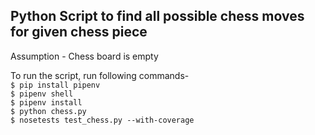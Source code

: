 ## Python Script to find all possible chess moves for given chess piece

Assumption - Chess board is empty

To run the script, run following commands-<br>
```$ pip install pipenv```<br>
```$ pipenv shell```<br>
```$ pipenv install```<br>
```$ python chess.py```<br>
```$ nosetests test_chess.py --with-coverage```<br>
